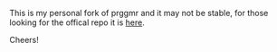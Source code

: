 This is my personal fork of prggmr and it may not be stable, for those looking for the offical repo it is [here](https://github.com/prggmrlabs/prggmr).

Cheers!